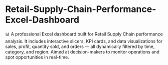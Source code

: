 # Retail-Supply-Chain-Performance-Excel-Dashboard
📊 A professional Excel dashboard built for Retail Supply Chain performance analysis. It includes interactive slicers, KPI cards, and data visualizations for sales, profit, quantity sold, and orders — all dynamically filtered by time, category, and region. Aimed at decision-makers to monitor operations and spot opportunities in real-time.
